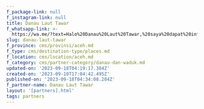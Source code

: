 ```yaml
---
f_package-link: null
f_instagram-link: null
title: Danau Laut Tawar
f_whatsapp-link: >-
  https://wa.me/?text=Halo%20Danau%20Laut%20Tawar,%20saya%20dapat%20info%20dari%20@loocale.id%20dan%20punya%20pertanyaan
slug: danau-laut-tawar
f_province: cms/provinsi/aceh.md
f_type: cms/destination-type/places.md
f_location: cms/location/aceh.md
f_category: cms/partner-category/danau-dan-waduk.md
updated-on: '2023-09-18T04:19:17.384Z'
created-on: '2023-09-10T17:04:42.495Z'
published-on: '2023-09-18T04:34:08.284Z'
f_partner-name: Danau Laut Tawar
layout: '[partners].html'
tags: partners
---
```



